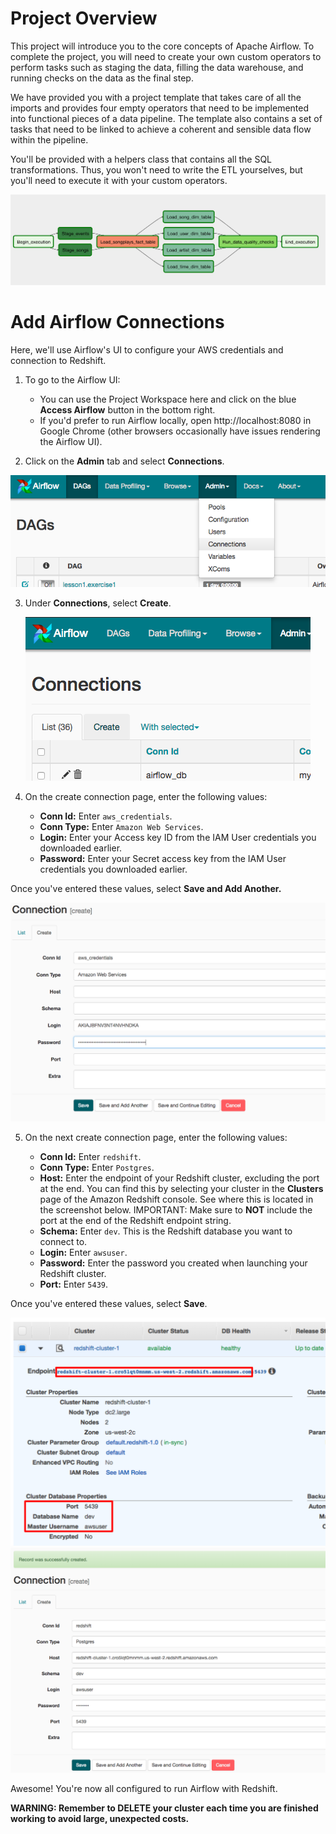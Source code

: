 # Project Overview
This project will introduce you to the core concepts of Apache Airflow. To complete the project, you will need to create your own custom operators to perform tasks such as staging the data, filling the data warehouse, and running checks on the data as the final step.

We have provided you with a project template that takes care of all the imports and provides four empty operators that need to be implemented into functional pieces of a data pipeline. The template also contains a set of tasks that need to be linked to achieve a coherent and sensible data flow within the pipeline.

You'll be provided with a helpers class that contains all the SQL transformations. Thus, you won't need to write the ETL yourselves, but you'll need to execute it with your custom operators.

<p align="center">
  <img src="/images/example-dag.png" alt="Example Dag"/>
</p>

# Add Airflow Connections
Here, we'll use Airflow's UI to configure your AWS credentials and connection to Redshift.

1. To go to the Airflow UI:
    * You can use the Project Workspace here and click on the blue **Access Airflow** button in the bottom right.
    * If you'd prefer to run Airflow locally, open http://localhost:8080 in Google Chrome (other browsers occasionally have issues rendering the Airflow UI).

2. Click on the **Admin** tab and select **Connections**.

<p align="center">
  <img src="/images/admin-connections.png" alt="Admin Connections"/>
</p>


3. Under **Connections**, select **Create**.

<p align="center">
  <img src="/images/create-connection.png" alt="Create Connection"/>
</p>

4. On the create connection page, enter the following values:

    * **Conn Id:** Enter `aws_credentials`.  
    * **Conn Type:** Enter `Amazon Web Services`.  
    * **Login:** Enter your Access key ID from the IAM User credentials you downloaded earlier.  
    * **Password:** Enter your Secret access key from the IAM User credentials you downloaded earlier.  

Once you've entered these values, select **Save and Add Another.**

<p align="center">
  <img src="/images/connection-aws-credentials.png" alt="Connection AWS Credentials"/>
</p>

5. On the next create connection page, enter the following values:

    * **Conn Id:** Enter `redshift`.  
    * **Conn Type:** Enter `Postgres`.  
    * **Host:** Enter the endpoint of your Redshift cluster, excluding the port at the end. You can find this by selecting your cluster in the **Clusters** page of the Amazon Redshift console. See where this is located in the screenshot below. IMPORTANT: Make sure to **NOT** include the port at the end of the Redshift endpoint string.  
    * **Schema:** Enter `dev`. This is the Redshift database you want to connect to.  
    * **Login:** Enter `awsuser`.  
    * **Password:** Enter the password you created when launching your Redshift cluster.  
    * **Port:** Enter `5439`.  

Once you've entered these values, select **Save**.  

<p align="center">
   <img src="/images/cluster-details.png" alt="Cluster Details"/>
   <img src="/images/connection-redshift.png" alt="Connect Redshift"/>
</p>

Awesome! You're now all configured to run Airflow with Redshift.

**WARNING: Remember to DELETE your cluster each time you are finished working to avoid large, unexpected costs.**
